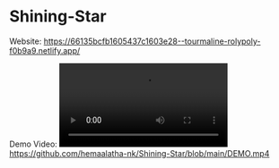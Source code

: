# Shining-Star

Website: https://66135bcfb1605437c1603e28--tourmaline-rolypoly-f0b9a9.netlify.app/ 

Demo Video:
[<video src="DEMO.mp4" controls="controls" style="max-width: 730px;">
</video>](https://github.com/hemaalatha-nk/Shining-Star/blob/main/DEMO.mp4)https://github.com/hemaalatha-nk/Shining-Star/blob/main/DEMO.mp4

